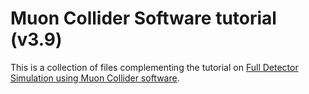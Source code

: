 # Muon Collider Software tutorial (v3.9)

This is a collection of files complementing the tutorial on [Full Detector Simulation using Muon Collider software](https://mcdwiki.docs.cern.ch/tutorial/).
